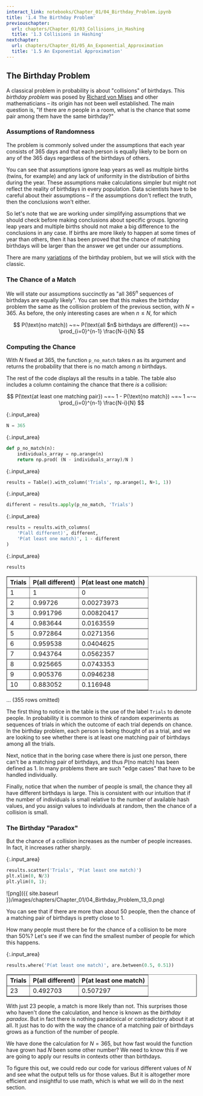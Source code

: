 ```yaml
---
interact_link: notebooks/Chapter_01/04_Birthday_Problem.ipynb
title: '1.4 The Birthday Problem'
previouschapter:
  url: chapters/Chapter_01/03_Collisions_in_Hashing
  title: '1.3 Collisions in Hashing'
nextchapter:
  url: chapters/Chapter_01/05_An_Exponential_Approximation
  title: '1.5 An Exponential Approximation'
---
```


## The Birthday Problem ##

A classical problem in probability is about "collisions" of birthdays. This *birthday problem* was posed by [Richard von Mises](https://en.wikipedia.org/wiki/Richard_von_Mises) and other mathematicians – its origin has not been well established. The main question is, "If there are $n$ people in a room, what is the chance that some pair among them have the same birthday?"

### Assumptions of Randomness ###
The problem is commonly solved under the assumptions that each year consists of 365 days and that each person is equally likely to be born on any of the 365 days regardless of the birthdays of others. 

You can see that assumptions ignore leap years as well as multiple births (twins, for example) and any lack of uniformity in the distribution of births during the year. These assumptions make calculations simpler but might not reflect the reality of birthdays in every population. Data scientists have to be careful about their assumptions – if the assumptions don't reflect the truth, then the conclusions won't either. 

So let's note that we are working under simplifying assumptions that we should check before making conclusions about specific groups. Ignoring leap years and multiple births should not make a big difference to the conclusions in any case. If births are more likely to happen at some times of year than others, then it has been proved that the chance of matching birthdays will be larger than the answer we get under our assumptions. 

There are many [variations](http://onlinelibrary.wiley.com/store/10.1111/j.1740-9713.2013.00705.x/asset/sign705.pdf;jsessionid=491D7D4A673C963B34E14B5AE6197321.f02t01?v=1&t=iy0wn3y5&s=199ae2fb587c25b7cde75105b0f11d2f25016108) of the birthday problem, but we will stick with the classic.

### The Chance of a Match ###
We will state our assumptions succinctly as "all $365^n$ sequences of birthdays are equally likely". You can see that this makes the birthday problem the same as the collision problem of the previous section, with $N = 365$. As before, the only interesting cases are when $n \le N$, for which

$$
P(\text{no match}) ~=~
P(\text{all $n$ birthdays are different}) ~=~ \prod_{i=0}^{n-1} \frac{N-i}{N}
$$

### Computing the Chance ###

With $N$ fixed at 365, the function `p_no_match` takes $n$ as its argument and returns the probability that there is no match among $n$ birthdays. 

The rest of the code displays all the results in a table. The table also includes a column containing the chance that there *is* a collision:

$$
P(\text{at least one matching pair}) ~=~ 
1 - P(\text{no match})
~=~ 1 ~-~ \prod_{i=0}^{n-1} \frac{N-i}{N}
$$


{:.input_area}
```python
N = 365
```


{:.input_area}
```python
def p_no_match(n):
    individuals_array = np.arange(n)
    return np.prod( (N - individuals_array)/N )
```


{:.input_area}
```python
results = Table().with_column('Trials', np.arange(1, N+1, 1))
```


{:.input_area}
```python
different = results.apply(p_no_match, 'Trials')
```


{:.input_area}
```python
results = results.with_columns(
    'P(all different)', different,
    'P(at least one match)', 1 - different
)
```


{:.input_area}
```python
results
```




<div markdown="0">
<table border="1" class="dataframe">
    <thead>
        <tr>
            <th>Trials</th> <th>P(all different)</th> <th>P(at least one match)</th>
        </tr>
    </thead>
    <tbody>
        <tr>
            <td>1     </td> <td>1               </td> <td>0                    </td>
        </tr>
    </tbody>
        <tr>
            <td>2     </td> <td>0.99726         </td> <td>0.00273973           </td>
        </tr>
    </tbody>
        <tr>
            <td>3     </td> <td>0.991796        </td> <td>0.00820417           </td>
        </tr>
    </tbody>
        <tr>
            <td>4     </td> <td>0.983644        </td> <td>0.0163559            </td>
        </tr>
    </tbody>
        <tr>
            <td>5     </td> <td>0.972864        </td> <td>0.0271356            </td>
        </tr>
    </tbody>
        <tr>
            <td>6     </td> <td>0.959538        </td> <td>0.0404625            </td>
        </tr>
    </tbody>
        <tr>
            <td>7     </td> <td>0.943764        </td> <td>0.0562357            </td>
        </tr>
    </tbody>
        <tr>
            <td>8     </td> <td>0.925665        </td> <td>0.0743353            </td>
        </tr>
    </tbody>
        <tr>
            <td>9     </td> <td>0.905376        </td> <td>0.0946238            </td>
        </tr>
    </tbody>
        <tr>
            <td>10    </td> <td>0.883052        </td> <td>0.116948             </td>
        </tr>
    </tbody>
</table>
<p>... (355 rows omitted)</p>
</div>



The first thing to notice in the table is the use of the label `Trials` to denote people. In probability it is common to think of random experiments as sequences of trials in which the outcome of each trial depends on chance. In the birthday problem, each person is being thought of as a trial, and we are looking to see whether there is at least one matching pair of birthdays among all the trials.

Next, notice that in the boring case where there is just one person, there can't be a matching pair of birthdays, and thus $P(\text{no match})$ has been defined as 1. In many problems there are such "edge cases" that have to be handled individually.

Finally, notice that when the number of people is small, the chance they all have different birthdays is large. This is consistent with our intuition that if the number of individuals is small relative to the number of available hash values, and you assign values to individuals at random, then the chance of a collision is small.

### The Birthday "Paradox" ###
But the chance of a collision increases as the number of people increases. In fact, it increases rather sharply.


{:.input_area}
```python
results.scatter('Trials', 'P(at least one match)')
plt.xlim(0, N/3)
plt.ylim(0, 1);
```


![png]({{ site.baseurl }}/images/chapters/Chapter_01/04_Birthday_Problem_13_0.png)


You can see that if there are more than about 50 people, then the chance of a matching pair of birthdays is pretty close to 1. 

How many people must there be for the chance of a collision to be more than 50%? Let's see if we can find the smallest number of people for which this happens.


{:.input_area}
```python
results.where('P(at least one match)', are.between(0.5, 0.51))
```




<div markdown="0">
<table border="1" class="dataframe">
    <thead>
        <tr>
            <th>Trials</th> <th>P(all different)</th> <th>P(at least one match)</th>
        </tr>
    </thead>
    <tbody>
        <tr>
            <td>23    </td> <td>0.492703        </td> <td>0.507297             </td>
        </tr>
    </tbody>
</table>
</div>



With just 23 people, a match is more likely than not. This surprises those who haven't done the calculation, and hence is known as the *birthday paradox*. But in fact there is nothing paradoxical or contradictory about it at all. It just has to do with the way the chance of a matching pair of birthdays grows as a function of the number of people.

We have done the calculation for $N = 365$, but how fast would the function have grown had $N$ been some other number? We need to know this if we are going to apply our results in contexts other than birthdays.

To figure this out, we could redo our code for various different values of $N$ and see what the output tells us for those values. But it is altogether more efficient and insightful to use math, which is what we will do in the next section.
